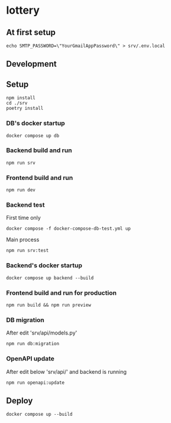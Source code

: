# lottery

## At first setup

```
echo SMTP_PASSWORD=\"YourGmailAppPassword\" > srv/.env.local
```

## Development

## Setup

```
npm install
cd ./srv
poetry install
```

### DB's docker startup

```
docker compose up db
```

### Backend build and run

```
npm run srv
```

### Frontend build and run

```
npm run dev
```

### Backend test

First time only

```
docker compose -f docker-compose-db-test.yml up
```

Main process

```
npm run srv:test
```

### Backend's docker startup

```
docker compose up backend --build
```

### Frontend build and run for production

```
npm run build && npm run preview
```

### DB migration

After edit 'srv/api/models.py'

```
npm run db:migration
```

### OpenAPI update

After edit below 'srv/api/' and backend is running

```
npm run openapi:update
```

## Deploy

```
docker compose up --build
```
